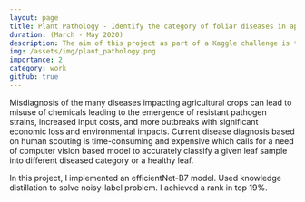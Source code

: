 ```yaml
---
layout: page
title: Plant Pathology - Identify the category of foliar diseases in apple trees
duration: (March - May 2020)
description: The aim of this project as part of a Kaggle challenge is to develop computer vision based models to accurately classify a given leaf sample into different diseased category or a healthy leaf.
img: /assets/img/plant_pathology.png
importance: 2
category: work
github: true
---
```


Misdiagnosis of the many diseases impacting agricultural crops can lead to misuse of chemicals leading to the emergence of resistant pathogen strains, increased input costs, and more outbreaks with significant economic loss and environmental impacts. Current disease diagnosis based on human scouting is time-consuming and expensive which calls for a need of computer vision based model to accurately classify a given leaf sample into different diseased category or a healthy leaf.

In this project, I implemented an efficientNet-B7 model. Used knowledge distillation to solve noisy-label problem. I achieved a rank in top 19%.


